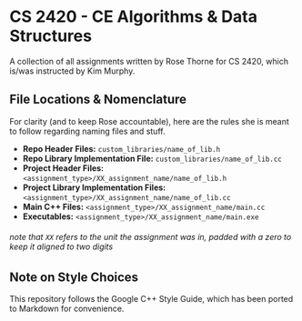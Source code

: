 # CS 2420 - CE Algorithms & Data Structures

A collection of all assignments written by Rose Thorne for CS 2420, which is/was instructed by Kim Murphy.

## File Locations & Nomenclature

For clarity (and to keep Rose accountable), here are the rules she is meant to follow regarding naming files and stuff.

-   **Repo Header Files:** `custom_libraries/name_of_lib.h`
-   **Repo Library Implementation File:** `custom_libraries/name_of_lib.cc`
-   **Project Header Files:** `<assignment_type>/XX_assignment_name/name_of_lib.h`
-   **Project Library Implementation Files:** `<assignment_type>/XX_assignment_name/name_of_lib.cc`
-   **Main C++ Files:** `<assignment_type>/XX_assignment_name/main.cc`
-   **Executables:** `<assignment_type>/XX_assignment_name/main.exe`

###### note that `XX` refers to the unit the assignment was in, padded with a zero to keep it aligned to two digits

## Note on Style Choices

This repository follows the Google C++ Style Guide, which has been ported to Markdown for convenience.
